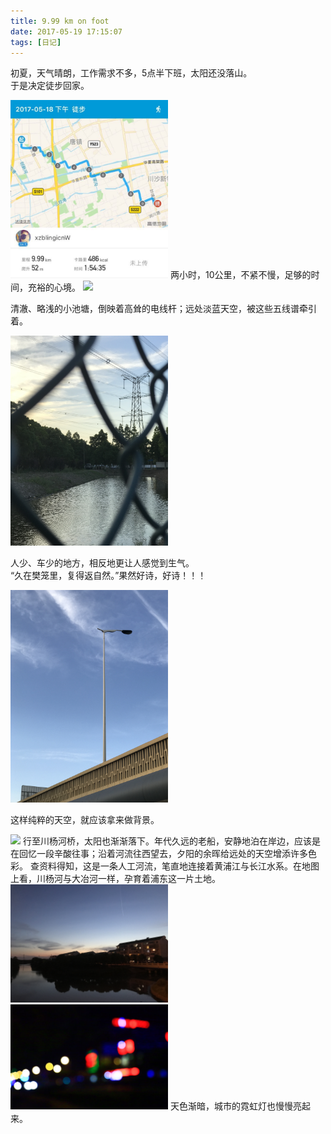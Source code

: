 ```yaml
---
title: 9.99 km on foot
date: 2017-05-19 17:15:07
tags: [日记]
---
```


初夏，天气晴朗，工作需求不多，5点半下班，太阳还没落山。  
于是决定徒步回家。  

<img src="/doc/20170518/0.jpg" width="50%"/>
<!-- more -->
两小时，10公里，不紧不慢，足够的时间，充裕的心境。  
  
<img src="/doc/20170518/1.jpg" width="50%"/>

清澈、略浅的小池塘，倒映着高耸的电线杆；远处淡蓝天空，被这些五线谱牵引着。  

<img src="/doc/20170518/2.jpg" width="50%"/>

人少、车少的地方，相反地更让人感觉到生气。  
“久在樊笼里，复得返自然。”果然好诗，好诗！！！  

<img src="/doc/20170518/3.jpg" width="50%"/>

这样纯粹的天空，就应该拿来做背景。


<img src="/doc/20170518/4.jpg" width="50%"/>
行至川杨河桥，太阳也渐渐落下。年代久远的老船，安静地泊在岸边，应该是在回忆一段辛酸往事；沿着河流往西望去，夕阳的余晖给远处的天空增添许多色彩。  
查资料得知，这是一条人工河流，笔直地连接着黄浦江与长江水系。在地图上看，川杨河与大冶河一样，孕育着浦东这一片土地。

<img src="/doc/20170518/5.jpg" width="50%"/>
<img src="/doc/20170518/6.jpg" width="50%"/>
天色渐暗，城市的霓虹灯也慢慢亮起来。